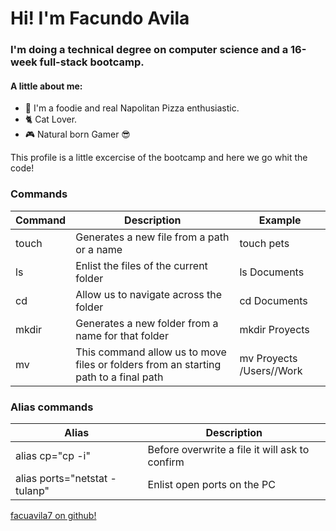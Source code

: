 # Hi! I'm Facundo Avila
### I'm doing a technical degree on computer science and a 16-week full-stack bootcamp.

#### A little about me:
* 🍔 I'm a foodie and real Napolitan Pizza enthusiastic.
* 🐈 Cat Lover.
* 🎮 Natural born Gamer 😎

This profile is a little excercise of the bootcamp and here we go whit the code!

### Commands
| Command | Description | Example |
| ------- | ----------- | -------- |
| touch   | Generates a new file from a path or a name | touch pets |
| ls      | Enlist the files of the current folder | ls Documents |
| cd      | Allow us to navigate across the folder | cd Documents |
| mkdir   | Generates a new folder from a name for that folder | mkdir Proyects |
| mv     | This command allow us to move files or folders from an starting path to a final path | mv Proyects /Users/<usuario>/Work

### Alias commands
| Alias | Description |
| ---------------- | ----------- | 
| alias cp="cp -i" | Before overwrite a file it will ask to confirm |
| alias ports="netstat -tulanp" | Enlist open ports on the PC |

[facuavila7 on github!](https://github.com/facuavila7)

